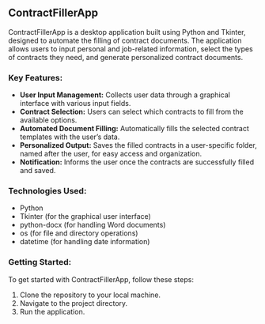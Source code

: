 ## ContractFillerApp
ContractFillerApp is a desktop application built using Python and Tkinter, designed to automate the filling of contract documents. The application allows users to input personal and job-related information, select the types of contracts they need, and generate personalized contract documents.

### Key Features:
- **User Input Management:** Collects user data through a graphical interface with various input fields.
- **Contract Selection:** Users can select which contracts to fill from the available options.
- **Automated Document Filling:** Automatically fills the selected contract templates with the user’s data.
- **Personalized Output:** Saves the filled contracts in a user-specific folder, named after the user, for easy access and organization.
- **Notification:** Informs the user once the contracts are successfully filled and saved.

### Technologies Used:
- Python
- Tkinter (for the graphical user interface)
- python-docx (for handling Word documents)
- os (for file and directory operations)
- datetime (for handling date information)

### Getting Started:
To get started with ContractFillerApp, follow these steps:
1. Clone the repository to your local machine.
2. Navigate to the project directory.
3. Run the application.
